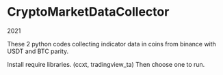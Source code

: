 # CryptoMarketDataCollector
2021

These 2 python codes collecting indicator data in coins from binance with USDT and BTC parity.

Install require libraries. (ccxt, tradingview_ta)
Then choose one to run.

